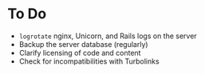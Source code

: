 To Do
=====

* `logrotate` nginx, Unicorn, and Rails logs on the server
* Backup the server database (regularly)
* Clarify licensing of code and content
* Check for incompatibilities with Turbolinks
